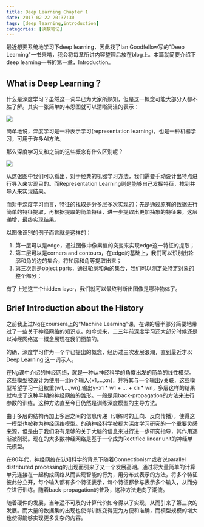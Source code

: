 ```yaml
---
title: Deep Learning Chapter 1
date: 2017-02-22 20:37:30
tags: [deep learning,introduction]
categories: [读数笔记]
---
```


最近想要系统地学习下deep learning，因此找了Ian Goodfellow写的"Deep Learning"一书来啃，我会将每章所讲内容整理后放在blog上。本篇就简要介绍下deep learning一书的第一章，Introduction。

<!-- more -->

## What is Deep Learning？
什么是深度学习？虽然这一词早已为大家所熟知，但是这一概念可能大部分人都不胜了解。其实一张简单的韦恩图就可以清晰简洁的表示：

![](https://oh1ulkf4j.qnssl.com/Screen%20Shot%202017-02-22%20at%208.46.15%20PM.png)

简单地说，深度学习是一种表示学习(representation learning)，也是一种机器学习，可用于许多AI方法。

那么深度学习又和之前的这些概念有什么区别呢？

![](https://oh1ulkf4j.qnssl.com/Screen%20Shot%202017-02-22%20at%208.52.32%20PM.png)

从这张图中我们可以看出，对于经典的机器学习方法，我们需要手动设计出特点进行导入来实现目的。而Representation Learning则是能够自己发掘特征，找到并导入来实现结果。

而对于深度学习而言，特征的找取是分多层多次实现的：先是通过原有的数据进行简单的特征提取，再根据提取的简单特征，进一步提取出更加抽象的特征来，这层递增，最终实现结果。

以图像识别的例子而言就是这样的：

1. 第一层可以是edge，通过图像中像素值的突变来实现edge这一特征的提取；
2. 第二层可以是corners and contours，在edge的基础上，我们可以识别出轮廓和角的边的集合，将轮廓和角等提取出来；
3. 第三次则是object parts，通过轮廓和角的集合，我们可以测定处特定对象的整个部分；

有了上述这三个hidden layer，我们就可以最终判断出图像是哪种物体了。

## Brief Introduction about the History
之前我上过Ng在coursera上的“Machine Learning”课，在课的后半部分简要地带过了一些关于神经网络的知识点。如今想来，二三年前深度学习还大部分时候还是以神经网络这一概念展现在我们面前的。

的确，深度学习作为一个早已提出的概念，经历过三次发展浪潮，直到最近才以 Deep Learning 这一词示人。

在Ng课中介绍的神经网络，就是一种从神经科学的角度出发的简单的线性模型。这些模型被设计为使用一组n个输入{x1,...,xn}，并将其与一个输出y关联，这些模型希望学习一组权重{w1,...,wn},输出y=x1 * w1 + ... + xn * wn，多层这样的结果就构成了这种早期的神经网络的雏形。一般是用back-propagation的方法来进行参数的训练。这种方法直至今日仍然是训练深度模型的主导方法。

由于多层的结构再加上多层之间的信息传递（训练时的正向、反向传播），使得这一模型也被称为神经网络模型。的确神经科学被视为深度学习研究的一个重要灵感来源，但是由于我们没有足够的关于大脑的信息来进行进一步研究指导，其作用逐渐被削弱。现在的大多数神经网络是基于一个成为Rectified linear unit的神经单元模型。

在80年代，神经网络在认知科学的背景下随着Connectionism或者说parallel distributed processing的出现而引来了又一个发展高潮。通过将大量简单的计算单元连接在一起构成网络从而实现智能的行为，用分布式表示的方法，将多个特征彼此分立开，每个输入都有多个特征表示，每个特征都参与表示多个输入，从而分立进行训练。随着back-propagation的普及，这种方法走向了潮流。

随着硬件的发展，当年遥不可及的计算代价如今得以了实现，从而引来了第三次的发展。而大量的数据集的出现也使得训练变得更为方便和准确，而模型规模的增大也使得能够实现更多复杂的内容。